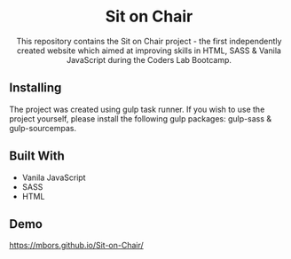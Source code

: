 <h1 align="center">
  <br>
    Sit on Chair
  <br>
</h1>

<p align="center">
  This repository contains the Sit on Chair project - the first independently created website which aimed at improving skills in HTML, SASS & Vanila JavaScript during the Coders Lab Bootcamp. 
</p>

## Installing

The project was created using gulp task runner. 
If you wish to use the project yourself, please install the following gulp packages: gulp-sass & gulp-sourcempas. 

## Built With

* Vanila JavaScript
* SASS
* HTML

## Demo
https://mbors.github.io/Sit-on-Chair/

